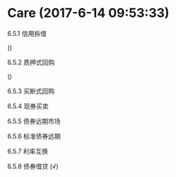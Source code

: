 # Care (2017-6-14 09:53:33)

6.5.1 信用拆借

()

6.5.2 质押式回购

()

6.5.3 买断式回购

6.5.4 现券买卖

6.5.5 债券远期市场  

6.5.6 标准债券远期  

6.5.7 利率互换 

6.5.8 债券借贷 (√)

